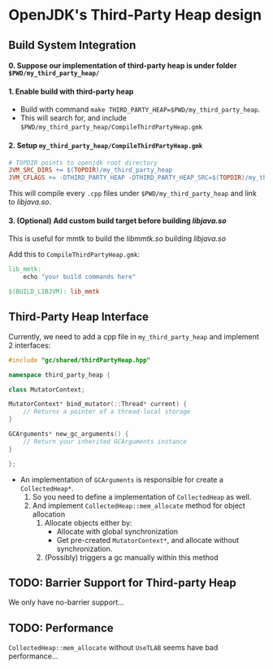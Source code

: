 # OpenJDK's Third-Party Heap design



## Build System Integration

#### 0. Suppose our implementation of third-party heap is under folder `$PWD/my_third_party_heap/`

#### 1. Enable build with third-party heap

* Build with command `make THIRD_PARTY_HEAP=$PWD/my_third_party_heap`.
* This will search for, and include `$PWD/my_third_party_heap/CompileThirdPartyHeap.gmk`

#### 2. Setup `my_third_party_heap/CompileThirdPartyHeap.gmk`

```makefile
# TOPDIR points to openjdk root directory
JVM_SRC_DIRS += $(TOPDIR)/my_third_party_heap
JVM_CFLAGS += -DTHIRD_PARTY_HEAP -DTHIRD_PARTY_HEAP_SRC=$(TOPDIR)/my_third_party_heap
```
This will compile every `.cpp` files under `$PWD/my_third_party_heap` and link to _libjava.so_.

#### 3. (Optional) Add custom build target before building _libjava.so_

This is useful for mmtk to build the _libmmtk.so_ building _libjava.so_

Add this to `CompileThirdPartyHeap.gmk`:

```makefile
lib_mmtk:
	echo "your build commands here"

$(BUILD_LIBJVM): lib_mmtk
```

## Third-Party Heap Interface

Currently, we need to add a cpp file in `my_third_party_heap` and implement 2 interfaces:

```cpp
#include "gc/shared/thirdPartyHeap.hpp"

namespace third_party_heap {

class MutatorContext;

MutatorContext* bind_mutator(::Thread* current) {
    // Returns a pointer of a thread-local storage
}

GCArguments* new_gc_arguments() {
    // Return your inherited GCArguments instance
}

};
```

* An implementation of `GCArguments` is responsible for create a `CollectedHeap*`.
  1. So you need to define a implementation of `CollectedHeap` as well.
  2. And implement `CollectedHeap::mem_allocate` method for object allocation
     1. Allocate objects either by:
        * Allocate with global synchronization
        * Get pre-created `MutatorContext*`, and allocate without synchronization.
     2. (Possibly) triggers a gc manually within this method


## TODO: Barrier Support for Third-party Heap

We only have no-barrier support...

## TODO: Performance

`CollectedHeap::mem_allocate` without `UseTLAB` seems have bad performance...
